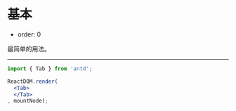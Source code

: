 # 基本

- order: 0

最简单的用法。

---

````jsx
import { Tab } from 'antd';

ReactDOM.render(
  <Tab>
  </Tab>
, mountNode);
````
